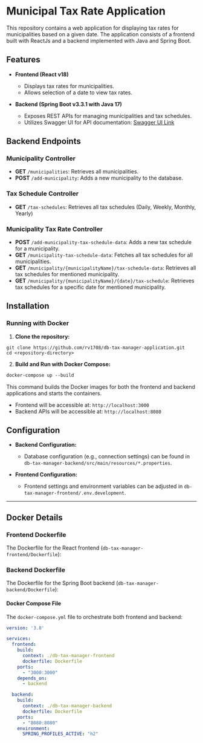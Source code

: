 # Municipal Tax Rate Application

This repository contains a web application for displaying tax rates for municipalities based on a given date. The application consists of a frontend built with ReactJs and a backend implemented with Java and Spring Boot.

## Features

- **Frontend (React v18)**
  - Displays tax rates for municipalities.
  - Allows selection of a date to view tax rates.

- **Backend (Spring Boot v3.3.1 with Java 17)**
  - Exposes REST APIs for managing municipalities and tax schedules.
  - Utilizes Swagger UI for API documentation: [Swagger UI Link](http://localhost:8080/swagger-ui/index.html#)

## Backend Endpoints

### Municipality Controller
- **GET** `/municipalities`: Retrieves all municipalities.
- **POST** `/add-municipality`: Adds a new municipality to the database.

### Tax Schedule Controller
- **GET** `/tax-schedules`: Retrieves all tax schedules (Daily, Weekly, Monthly, Yearly)

### Municipality Tax Rate Controller
- **POST** `/add-municipality-tax-schedule-data`: Adds a new tax schedule for a municipality.
- **GET** `/municipality-tax-schedule-data`: Fetches all tax schedules for all municipalities.
- **GET** `/municipality/{municipalityName}/tax-schedule-data`: Retrieves all tax schedules for mentioned municipality.
- **GET** `/municipality/{municipalityName}/{date}/tax-schedule`: Retrieves tax schedules for a specific date for mentioned municipality.

## Installation

### Running with Docker

1. **Clone the repository:**

```
git clone https://github.com/rv1708/db-tax-manager-application.git
cd <repository-directory>
```
2. **Build and Run with Docker Compose:**

```dockerfile
docker-compose up --build
```

This command builds the Docker images for both the frontend and backend applications and starts the containers.

- Frontend will be accessible at: `http://localhost:3000`
- Backend APIs will be accessible at: `http://localhost:8080`

## Configuration

- **Backend Configuration:**
    - Database configuration (e.g., connection settings) can be found in `db-tax-manager-backend/src/main/resources/*.properties`.

- **Frontend Configuration:**
    - Frontend settings and environment variables can be adjusted in `db-tax-manager-frontend/.env.development`.


---

## Docker Details

### Frontend Dockerfile

The Dockerfile for the React frontend (`db-tax-manager-frontend/Dockerfile`):


### Backend Dockerfile

The Dockerfile for the Spring Boot backend (`db-tax-manager-backend/Dockerfile`):


#### Docker Compose File

The `docker-compose.yml` file to orchestrate both frontend and backend:

```yaml
version: '3.8'

services:
  frontend:
    build:
      context: ./db-tax-manager-frontend
      dockerfile: Dockerfile
    ports:
      - "3000:3000"
    depends_on:
      - backend

  backend:
    build:
      context: ./db-tax-manager-backend
      dockerfile: Dockerfile
    ports:
      - "8080:8080"
    environment:
      SPRING_PROFILES_ACTIVE: "h2"
```

